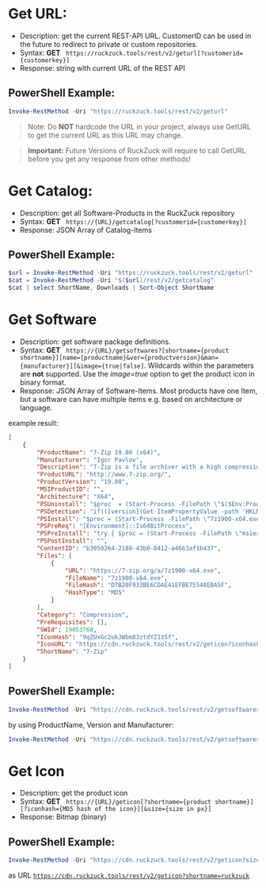 # Get URL:
+ Description: get the current REST-API URL. CustomerID can be used in the future to redirect to private or custom repositories.
+ Syntax: **GET** ` https://ruckzuck.tools/rest/v2/geturl[?customerid={customerkey}]`  
+ Response: string with current URL of the REST API

## PowerShell Example:
```powershell 
Invoke-RestMethod -Uri "https://ruckzuck.tools/rest/v2/geturl"
```
> Note: Do **NOT** hardcode the URL in your project, always use GetURL to get the current URL as this URL may change.

> **Important:** Future Versions of RuckZuck will require to call GetURL before you get any response from other methods! 

# Get Catalog:
+ Description: get all Software-Products in the RuckZuck repository  
+ Syntax: **GET** ` https://{URL}/getcatalog[?customerid={customerkey}]`  
+ Response: JSON Array of Catalog-Items

## PowerShell Example:
```powershell 
$url = Invoke-RestMethod -Uri "https://ruckzuck.tools/rest/v2/geturl"
$cat = Invoke-RestMethod -Uri "$($url)/rest/v2/getcatalog"
$cat | select ShortName, Downloads | Sort-Object ShortName
```

# Get Software
+ Description: get software package definitions.
+ Syntax: **GET** ` https://{URL}/getsoftwares?[shortname={product shortname}][name={productname}&ver={productversion}&man={manufacturer}][&image={true|false]`. Wildcards within the parameters are **not** supported. Use the *image=true* option to get the product icon in binary format.
+ Response: JSON Array of Software-Items. Most products have one Item, but a software can have multiple items e.g. based on architecture or language. 

example result:
```JSON
[
    {
        "ProductName": "7-Zip 19.00 (x64)",
        "Manufacturer": "Igor Pavlov",
        "Description": "7-Zip is a file archiver with a high compression ratio for ZIP and GZIP formats, which is between 2 to 10% better than its peers, depending on the exact data tested. And 7-Zip boosts its very own 7z archive format that also offers a significantly higher compression ratio than its peers. up to 40% higher!",
        "ProductURL": "http://www.7-zip.org/",
        "ProductVersion": "19.00",
        "MSIProductID": "",
        "Architecture": "X64",
        "PSUninstall": "$proc  = (Start-Process -FilePath \"$($Env:ProgramFiles)\\7-Zip\\Uninstall.exe\" -ArgumentList \"/S\" -Wait -PassThru);$proc.WaitForExit();$ExitCode = $proc.ExitCode",
        "PSDetection": "if(([version](Get-ItemPropertyValue -path 'HKLM:\\SOFTWARE\\Microsoft\\Windows\\CurrentVersion\\Uninstall\\7-Zip' -Name DisplayVersion -ea SilentlyContinue)) -ge '19.00') { $true } else { $false }",
        "PSInstall": "$proc = (Start-Process -FilePath \"7z1900-x64.exe\" -ArgumentList \"/S\" -Wait -PassThru);$proc.WaitForExit();$ExitCode = $proc.ExitCode",
        "PSPreReq": "[Environment]::Is64BitProcess",
        "PSPreInstall": "try { $proc = (Start-Process -FilePath \"msiexec.exe\" -ArgumentList \"/x {23170F69-40C1-2702-1805-000001000000} /qn REBOOT=REALLYSUPPRESS\" -Wait -PassThru);$proc.WaitForExit(); $proc = (Start-Process -FilePath \"msiexec.exe\" -ArgumentList \"/x {23170F69-40C1-2702-1900-000001000000} /qn REBOOT=REALLYSUPPRESS\" -Wait -PassThru);$proc.WaitForExit() } catch{}\r\n",
        "PSPostInstall": "",
        "ContentID": "b3050264-2188-43b0-8412-a4663af1b437",
        "Files": [
            {
                "URL": "https://7-zip.org/a/7z1900-x64.exe",
                "FileName": "7z1900-x64.exe",
                "FileHash": "D7B20F933BE6CDAE41EFBE75548EBA5F",
                "HashType": "MD5"
            }
        ],
        "Category": "Compression",
        "PreRequisites": [],
        "SWId": 19053768,
        "IconHash": "9qZUxGc2ukJWbm83ztdYZ135f",
        "IconURL": "https://cdn.ruckzuck.tools/rest/v2/geticon?iconhash=9qZUxGc2ukJWbm83ztdYZ135f",
        "ShortName": "7-Zip"
    }
]
```

## PowerShell Example:
```powershell 
Invoke-RestMethod -Uri "https://cdn.ruckzuck.tools/rest/v2/getsoftwares?shortname=sccmclictr"
```
by using ProductName, Version and Manufacturer:
```powershell 
Invoke-RestMethod -Uri "https://cdn.ruckzuck.tools/rest/v2/getsoftwares?name=ruckzuck&ver=1.6.2.14&man=Zander%20Tools"
```

# Get Icon 
+ Description: get the product icon 
+ Syntax: **GET** ` https://{URL}/geticon[?shortname={product shortname}][?iconhash={MD5 hash of the icon}][&size={size in px}]`  
+ Response: Bitmap (binary)
## PowerShell Example:
```powershell 
Invoke-RestMethod -Uri "https://cdn.ruckzuck.tools/rest/v2/geticon?size=32&shortname=ruckzuck"
```
as URL
[`https://cdn.ruckzuck.tools/rest/v2/geticon?shortname=ruckzuck`](https://cdn.ruckzuck.tools/rest/v2/geticon?shortname=ruckzuck)
